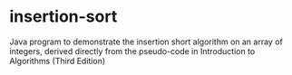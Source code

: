 # insertion-sort
Java program to demonstrate the insertion short algorithm on an array of integers, derived directly from the pseudo-code in Introduction to Algorithms (Third Edition)
